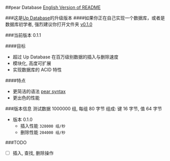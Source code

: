 ##pear Database
[English Version of README](./README.en.md)

###这是[Up Database](http://www.github.com/UncP/Up_Database)的升级版本
####如果你正在自己实现一个数据库，或者是数据库初学者, 强烈建议你打开文件夹 [v0.1.0](./v0.1.0)

###当前版本 0.1.1

####目标
- 超过 Up Database 在百万级别数据的插入与删除速度
- 模块化, 高度可扩展
- 实现数据库的 ACID 特性

####特点
- 更简洁的语法 [pear syntax](./pear_syntax)
- 更出色的性能


###版本信息
	测试数据 1000000 组, 每组 80 字节
	组成: 键 16 字节,  值 64 字节

* 版本 0.1.0
	- 插入性能			``` 328000 组/秒 ```
	- 删除性能			``` 204000 组/秒 ```


###TODO
- [ ] 插入, 查找, 删除操作
